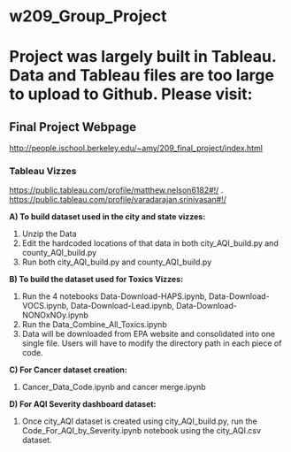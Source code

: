 # w209_Group_Project


# Project was largely built in Tableau. Data and Tableau files are too large to upload to Github. Please visit:

## Final Project Webpage
http://people.ischool.berkeley.edu/~amy/209_final_project/index.html

### Tableau Vizzes
https://public.tableau.com/profile/matthew.nelson6182#!/ . 
https://public.tableau.com/profile/varadarajan.srinivasan#!/




**A) To build dataset used in the city and state vizzes:**

1. Unzip the Data
2. Edit the hardcoded locations of that data in both city_AQI_build.py and county_AQI_build.py
3. Run both city_AQI_build.py and county_AQI_build.py

**B) To build the dataset used for Toxics Vizzes:**
1. Run the 4 notebooks Data-Download-HAPS.ipynb, Data-Download-VOCS.ipynb, Data-Download-Lead.ipynb, Data-Download-NONOxNOy.ipynb
2. Run the Data_Combine_All_Toxics.ipynb
3. Data will be downloaded from EPA website and consolidated into one single file. Users will have to modify the directory path in each piece of code.

**C) For Cancer dataset creation:**
1. Cancer_Data_Code.ipynb and cancer merge.ipynb

**D) For AQI Severity dashboard dataset:**
1. Once city_AQI dataset is created using city_AQI_build.py, run the Code_For_AQI_by_Severity.ipynb notebook using the city_AQI.csv dataset.
